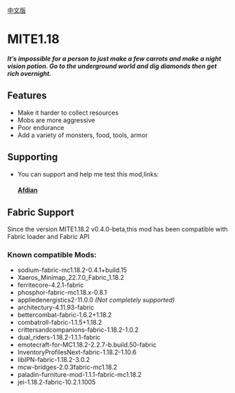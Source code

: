 [中文版](https://github.com/XiaoYuOvO/MITE1.18.2Pub/blob/master/README_CN.md)
# MITE1.18
**_It’s impossible for a person to just make a few carrots and make a night vision potion.
Go to the underground world and dig diamonds then get rich overnight._**
## Features
* Make it harder to collect resources
* Mobs are more aggressive
* Poor endurance
* Add a variety of monsters, food, tools, armor
 
## Supporting
 * You can support and help me test this mod,links:
    #### [Afdian](https://afdian.net/@XiaoYu233) 

## Fabric Support
Since the version MITE1.18.2 v0.4.0-beta,this mod has been compatible with Fabric loader and Fabric API
### Known compatible Mods:
 * sodium-fabric-mc1.18.2-0.4.1+build.15
 * Xaeros_Minimap_22.7.0_Fabric_1.18.2
 * ferritecore-4.2.1-fabric
 * phosphor-fabric-mc1.18.x-0.8.1
 * appliedenergistics2-11.0.0 *(Not completely supported)*
 * architectury-4.11.93-fabric
 * bettercombat-fabric-1.6.2+1.18.2
 * combatroll-fabric-1.1.5+1.18.2
 * crittersandcompanions-fabric-1.18.2-1.0.2
 * dual_riders-1.18.2-1.1.1-fabric
 * emotecraft-for-MC1.18.2-2.2.7-b.build.50-fabric
 * InventoryProfilesNext-fabric-1.18.2-1.10.6
 * libIPN-fabric-1.18.2-3.0.2
 * mcw-bridges-2.0.3fabric-mc1.18.2
 * paladin-furniture-mod-1.1.1-fabric-mc1.18.2
 * jei-1.18.2-fabric-10.2.1.1005